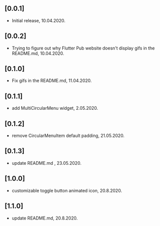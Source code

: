 ## [0.0.1]
- Initial release, 10.04.2020.

## [0.0.2]
- Trying to figure out why Flutter Pub website doesn't display gifs in the README.md, 10.04.2020.

## [0.1.0]
- Fix gifs in the README.md, 11.04.2020.

## [0.1.1]
- add MultiCircularMenu widget, 2.05.2020.

## [0.1.2]
- remove CircularMenuItem default padding, 21.05.2020.

## [0.1.3]
- update README.md , 23.05.2020.

## [1.0.0]
- customizable toggle button animated icon, 20.8.2020.

## [1.1.0]
- update README.md, 20.8.2020.

